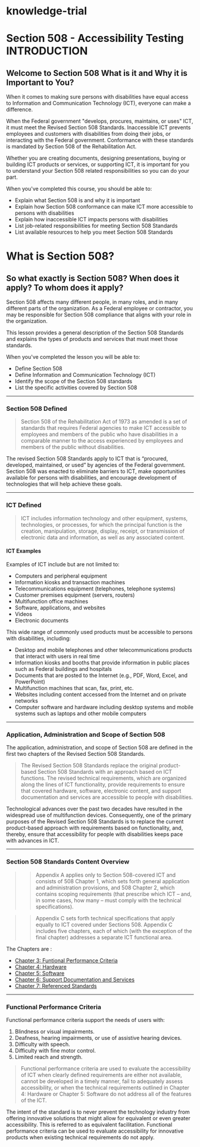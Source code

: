 # knowledge-trial

# Section 508 - Accessibility Testing INTRODUCTION
## Welcome to Section 508 What is it and Why it is Important to You?
When it comes to making sure persons with disabilities have equal access to Information and Communication Technology (ICT), everyone can make a difference.

When the Federal government "develops, procures, maintains, or uses" ICT, it must meet the Revised Section 508 Standards. Inaccessible ICT prevents employees and customers with disabilities from doing their jobs, or interacting with the Federal government. Conformance with these standards is mandated by Section 508 of the Rehabilitation Act.

Whether you are creating documents, designing presentations, buying or building ICT products or services, or supporting ICT, it is important for you to understand your Section 508 related responsibilities so you can do your part.

When you've completed this course, you should be able to:

- Explain what Section 508 is and why it is important
- Explain how Section 508 conformance can make ICT more accessible to persons with disabilities
- Explain how inaccessible ICT impacts persons with disabilities
- List job-related responsibilities for meeting Section 508 Standards
- List available resources to help you meet Section 508 Standards

# What is Section 508?
## So what exactly is Section 508? When does it apply? To whom does it apply?
Section 508 affects many different people, in many roles, and in many different parts of the organization. As a Federal employee or contractor, you may be responsible for Section 508 compliance that aligns with your role in the organization.

This lesson provides a general description of the Section 508 Standards and explains the types of products and services that must meet those standards.

When you've completed the lesson you will be able to:

- Define Section 508
- Define Information and Communication Technology (ICT)
- Identify the scope of the Section 508 standards
- List the specific activities covered by Section 508
---
### Section 508 Defined
>Section 508 of the Rehabilitation Act of 1973 as amended is a set of standards that requires Federal agencies to make ICT accessible to employees and members of the public who have disabilities in a comparable manner to the access experienced by employees and members of the public without disabilities.

The revised Section 508 Standards apply to ICT that is “procured, developed, maintained, or used” by agencies of the Federal government. Section 508 was enacted to eliminate barriers to ICT, make opportunities available for persons with disabilities, and encourage development of technologies that will help achieve these goals.

---
### ICT Defined
>ICT includes information technology and other equipment, systems, technologies, or processes, for which the principal function is the creation, manipulation, storage, display, receipt, or transmission of electronic data and information, as well as any associated content.
#### ICT Examples
Examples of ICT include but are not limited to:

- Computers and peripheral equipment
- Information kiosks and transaction machines
- Telecommunications equipment (telephones, telephone systems)
- Customer premises equipment (servers, routers)
- Multifunction office machines
- Software, applications, and websites
- Videos
- Electronic documents

This wide range of commonly used products must be accessible to persons with disabilities, including:

- Desktop and mobile telephones and other telecommunications products that interact with users in real time
- Information kiosks and booths that provide information in public places such as Federal buildings and hospitals
- Documents that are posted to the Internet (e.g., PDF, Word, Excel, and PowerPoint)
- Multifunction machines that scan, fax, print, etc.
- Websites including content accessed from the Internet and on private networks
- Computer software and hardware including desktop systems and mobile systems such as laptops and other mobile computers
---
### Application, Administration and Scope of Section 508
The application, administration, and scope of Section 508 are defined in the first two chapters of the Revised Section 508 Standards.

>The Revised Section 508 Standards replace the original product-based Section 508 Standards with an approach based on ICT functions. The revised technical requirements, which are organized along the lines of ICT functionality, provide requirements to ensure that covered hardware, software, electronic content, and support documentation and services are accessible to people with disabilities.

Technological advances over the past two decades have resulted in the widespread use of multifunction devices. Consequently, one of the primary purposes of the Revised Section 508 Standards is to replace the current product-based approach with requirements based on functionality, and, thereby, ensure that accessibility for people with disabilities keeps pace with advances in ICT.

---
### Section 508 Standards Content Overview
>>Appendix A applies only to Section 508-covered ICT and consists of 508 Chapter 1, which sets forth general application and administration provisions, and 508 Chapter 2, which contains scoping requirements (that prescribe which ICT – and, in some cases, how many – must comply with the technical specifications).

>>Appendix C sets forth technical specifications that apply equally to ICT covered under Sections 508. Appendix C includes five chapters, each of which (with the exception of the final chapter) addresses a separate ICT functional area.

The Chapters are : 
- [Chapter 3: Funtional Performance Criteria](https://www.access-board.gov/guidelines-and-standards/communications-and-it/about-the-ict-refresh/final-rule/text-of-the-standards-and-guidelines#301-general)
- [Chapter 4: Hardware](https://www.access-board.gov/guidelines-and-standards/communications-and-it/about-the-ict-refresh/final-rule/text-of-the-standards-and-guidelines#401-general)
- [Chapter 5: Software](https://www.access-board.gov/guidelines-and-standards/communications-and-it/about-the-ict-refresh/final-rule/text-of-the-standards-and-guidelines#501-general)
- [Chapter 6: Support Documentation and Services](https://www.access-board.gov/guidelines-and-standards/communications-and-it/about-the-ict-refresh/final-rule/text-of-the-standards-and-guidelines#601-general)
- [Chapter 7: Referenced Standards](https://www.access-board.gov/guidelines-and-standards/communications-and-it/about-the-ict-refresh/final-rule/text-of-the-standards-and-guidelines#701-general)
---
### Functional Performance Criteria
Functional performance criteria support the needs of users with:

1. Blindness or visual impairments.
2. Deafness, hearing impairments, or use of assistive hearing devices.
3. Difficulty with speech.
4. Difficulty with fine motor control.
5. Limited reach and strength.

>Functional performance criteria are used to evaluate the accessibility of ICT when clearly defined requirements are either not available, cannot be developed in a timely manner, fail to adequately assess accessibility, or when the technical requirements outlined in Chapter 4: Hardware or Chapter 5: Software do not address all of the features of the ICT.

The intent of the standard is to never prevent the technology industry from offering innovative solutions that might allow for equivalent or even greater accessibility. This is referred to as equivalent facilitation. Functional performance criteria can be used to evaluate accessibility for innovative products when existing technical requirements do not apply.
